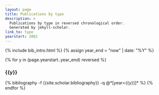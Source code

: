 ```yaml
---
layout: page
title: Publications by type
description: >
  Publications by type in reversed chronological order.
  Generated by jekyll-scholar.
link_to: type
yearstart: 2002
---
```


{% include bib_intro.html %}
{% assign year_end = "now" | date: "%Y" %}

{% for y in (page.yearstart..year_end) reversed %}
  <h3 class="year">{{y}}</h3>
  {% bibliography -f {{site.scholar.bibliography}} -q @*[year={{y}}]* %}
{% endfor %}
